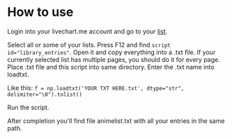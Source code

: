 # How to use
Login into your livechart.me account and go to your [list](https://www.livechart.me/users/yourusername/library).


Select all or some of your lists. Press F12 and find `script id="library_entries"`. Open it and copy everything
into a .txt file. If your currently selected list has multiple pages, you should do it for every page. 
Place .txt file and this script into same directory. Enter the .txt name into loadtxt. 

Like this:
`f = np.loadtxt('YOUR TXT HERE.txt', dtype="str", delimiter="\0").tolist()`

Run the script.

After completion you'll find file animelist.txt with all your entries in the same path.

